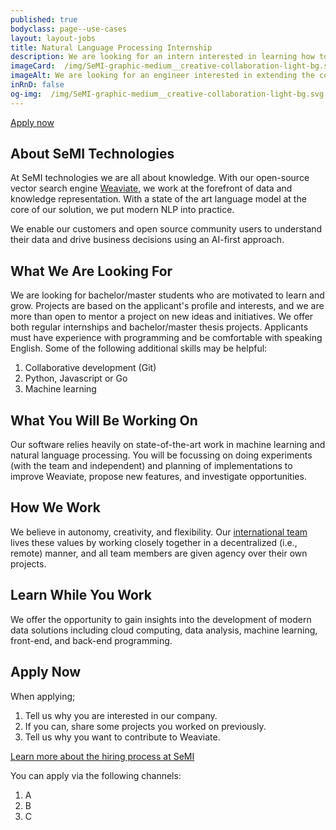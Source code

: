 ```yaml
---
published: true
bodyclass: page--use-cases
layout: layout-jobs
title: Natural Language Processing Internship
description: We are looking for an intern interested in learning how to build real-world natural language tools.
imageCard:  /img/SeMI-graphic-medium__creative-collaboration-light-bg.svg
imageAlt: We are looking for an engineer interested in extending the core of Weaviate.
inRnD: false
og-img:  /img/SeMI-graphic-medium__creative-collaboration-light-bg.svg
---
```


<a class="card__button button" title="Apply now" href="#apply-now">Apply now</a>

## About SeMI Technologies

At SeMI technologies we are all about knowledge. With our open-source vector search engine [Weaviate](/solutions/weaviate/), we work at the forefront of data and knowledge representation. With a state of the art language model at the core of our solution, we put modern NLP into practice.

We enable our customers and open source community users to understand their data and drive business decisions using an AI-first approach.

## What We Are Looking For

We are looking for bachelor/master students who are motivated to learn and grow. Projects are based on the applicant's profile and interests, and we are more than open to mentor a project on new ideas and initiatives.
We offer both regular internships and bachelor/master thesis projects.
Applicants must have experience with programming and be comfortable with speaking English. Some of the following additional skills may be helpful:

1. Collaborative development (Git)
2. Python, Javascript or Go
3. Machine learning

## What You Will Be Working On

Our software relies heavily on state-of-the-art work in machine learning and natural language processing. You will be focussing on doing experiments (with the team and independent) and planning of implementations to improve Weaviate, propose new features, and investigate opportunities.

## How We Work

We believe in autonomy, creativity, and flexibility. Our [international team](/about/) lives these values by working closely together in a decentralized (i.e., remote) manner, and all team members are given agency over their own projects.

## Learn While You Work

We offer the opportunity to gain insights into the development of modern data solutions including cloud computing, data analysis, machine learning, front-end, and back-end programming.

## Apply Now

When applying;

1. Tell us why you are interested in our company.
2. If you can, share some projects you worked on previously.
3. Tell us why you want to contribute to Weaviate.

[Learn more about the hiring process at SeMI](/playbook/hr-how-we-hire.html)

You can apply via the following channels:

1. A
2. B
3. C